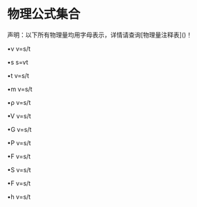 <h1>物理公式集合</h1>
声明：以下所有物理量均用字母表示，详情请查询[物理量注释表]()！

•v <a onclick="v()">v=s/t</a>

•s <a onclick="s()">s=vt</a>

•t <a onclick="t()">v=s/t</a>

•m <a onclick="v()">v=s/t</a>

•ρ <a onclick="v()">v=s/t</a>

•V <a onclick="v()">v=s/t</a>

•G <a onclick="v()">v=s/t</a>

•P <a onclick="v()">v=s/t</a>

•F <a onclick="v()">v=s/t</a>

•S <a onclick="v()">v=s/t</a>

•F <a onclick="v()">v=s/t</a>

•h <a onclick="v()">v=s/t</a>
<script>
  function v(){
  s=prompt("请输入s")
  t=prompt("请输入t")
  v=s/t
  alert("v="+s+"/"+t+"="+v)}
  function s(){
  t=prompt("请输入t")
  v=prompt("请输入v")
  s=vt
  alert("s="+v+"*"+t+"="+s)}
  function t(){
  s=prompt("请输入s")
  v=prompt("请输入v")
  t=s/v
  alert("t="+s+"/"+v+"="+t)}
  function m(){
  s=prompt("请输入s")
  t=prompt("请输入t")
  v=s/t
  alert("v="+s+"/"+t+"="+v)}
  function rou(){
  s=prompt("请输入s")
  t=prompt("请输入t")
  v=s/t
  alert("v="+s+"/"+t+"="+v)}
  function V(){
  s=prompt("请输入s")
  t=prompt("请输入t")
  v=s/t
  alert("v="+s+"/"+t+"="+v)}
  function G(){
  s=prompt("请输入s")
  t=prompt("请输入t")
  v=s/t
  alert("v="+s+"/"+t+"="+v)}
  function P(){
  s=prompt("请输入s")
  t=prompt("请输入t")
  v=s/t
  alert("v="+s+"/"+t+"="+v)}
  function F(){
  s=prompt("请输入s")
  t=prompt("请输入t")
  v=s/t
  alert("v="+s+"/"+t+"="+v)}
</script>
